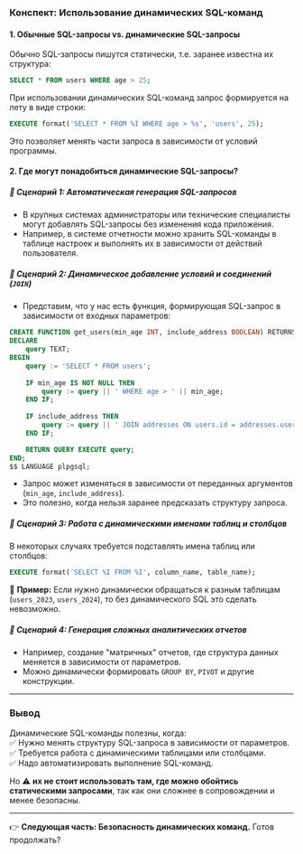 ### **Конспект: Использование динамических SQL-команд**

#### **1. Обычные SQL-запросы vs. динамические SQL-запросы**

Обычно SQL-запросы пишутся статически, т.е. заранее известна их структура:

```sql
SELECT * FROM users WHERE age > 25;
```

При использовании динамических SQL-команд запрос формируется на лету в виде строки:

```sql
EXECUTE format('SELECT * FROM %I WHERE age > %s', 'users', 25);
```

Это позволяет менять части запроса в зависимости от условий программы.

#### **2. Где могут понадобиться динамические SQL-запросы?**

##### 📌 **Сценарий 1: Автоматическая генерация SQL-запросов**

- В крупных системах администраторы или технические специалисты могут добавлять SQL-запросы без изменения кода приложения.
- Например, в системе отчетности можно хранить SQL-команды в таблице настроек и выполнять их в зависимости от действий пользователя.

##### 📌 **Сценарий 2: Динамическое добавление условий и соединений (`JOIN`)**

- Представим, что у нас есть функция, формирующая SQL-запрос в зависимости от входных параметров:

```sql
CREATE FUNCTION get_users(min_age INT, include_address BOOLEAN) RETURNS SETOF users AS $$
DECLARE
    query TEXT;
BEGIN
    query := 'SELECT * FROM users';
    
    IF min_age IS NOT NULL THEN
        query := query || ' WHERE age > ' || min_age;
    END IF;
    
    IF include_address THEN
        query := query || ' JOIN addresses ON users.id = addresses.user_id';
    END IF;

    RETURN QUERY EXECUTE query;
END;
$$ LANGUAGE plpgsql;
```

- Запрос может изменяться в зависимости от переданных аргументов (`min_age`, `include_address`).
- Это полезно, когда нельзя заранее предсказать структуру запроса.

##### 📌 **Сценарий 3: Работа с динамическими именами таблиц и столбцов**

В некоторых случаях требуется подставлять имена таблиц или столбцов:

```sql
EXECUTE format('SELECT %I FROM %I', column_name, table_name);
```

🔹 **Пример:** Если нужно динамически обращаться к разным таблицам (`users_2023`, `users_2024`), то без динамического SQL это сделать невозможно.

##### 📌 **Сценарий 4: Генерация сложных аналитических отчетов**

- Например, создание "матричных" отчетов, где структура данных меняется в зависимости от параметров.
- Можно динамически формировать `GROUP BY`, `PIVOT` и другие конструкции.

---

### **Вывод**

Динамические SQL-команды полезны, когда:  
✅ Нужно менять структуру SQL-запроса в зависимости от параметров.  
✅ Требуется работа с динамическими таблицами или столбцами.  
✅ Надо автоматизировать выполнение SQL-команд.

Но ⚠️ **их не стоит использовать там, где можно обойтись статическими запросами**, так как они сложнее в сопровождении и менее безопасны.

---

👉 **Следующая часть: Безопасность динамических команд.** Готов продолжать?